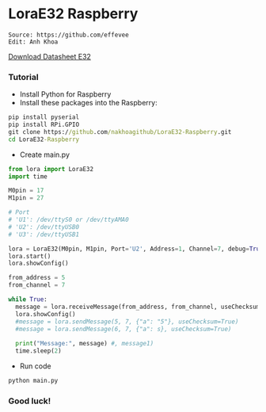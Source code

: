 # LoraE32 Raspberry
```
Source: https://github.com/effevee
Edit: Anh Khoa
```

[Download Datasheet E32](https://www.ebyte.com/en/data-download.html?id=214&pid=211#load)

### Tutorial

- Install Python for Raspberry
- Install these packages into the Raspberry:
```cmd
pip install pyserial
pip install RPi.GPIO
git clone https://github.com/nakhoagithub/LoraE32-Raspberry.git
cd LoraE32-Raspberry
```
- Create main.py
```python
from lora import LoraE32
import time

M0pin = 17
M1pin = 27

# Port
# 'U1': /dev/ttyS0 or /dev/ttyAMA0
# 'U2': /dev/ttyUSB0 
# 'U3': /dev/ttyUSB1

lora = LoraE32(M0pin, M1pin, Port='U2', Address=1, Channel=7, debug=True)
lora.start()
lora.showConfig()

from_address = 5
from_channel = 7

while True:
  message = lora.receiveMessage(from_address, from_channel, useChecksum=True)
  lora.showConfig()
  #message = lora.sendMessage(5, 7, {"a": "5"}, useChecksum=True)
  #message = lora.sendMessage(6, 7, {"a": s}, useChecksum=True)
      
  print("Message:", message) #, message1)
  time.sleep(2)

```

- Run code
```cmd
python main.py
```

### Good luck!